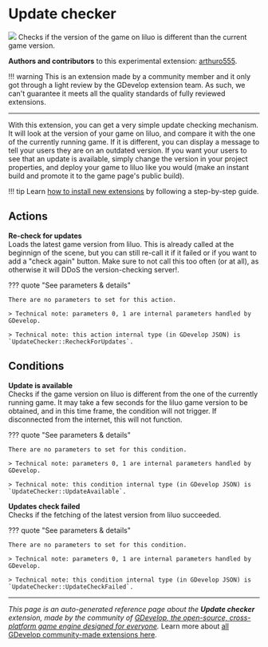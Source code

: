 # Update checker

<img src="https://resources.gdevelop-app.com/assets/Icons/update.svg" class="extension-icon"></img>
Checks if the version of the game on liluo is different than the current game version.

**Authors and contributors** to this experimental extension: [arthuro555](https://gd.games/arthuro555).

!!! warning
    This is an extension made by a community member and it only got through a
    light review by the GDevelop extension team. As such, we can't guarantee it
    meets all the quality standards of fully reviewed extensions.

---

With this extension, you can get a very simple update checking mechanism. It will look at the version of your game on liluo, and compare it with the one of the currently running game. If it is different, you can display a message to tell your users they are on an outdated version.
If you want your users to see that an update is available, simply change the version in your project properties, and deploy your game to liluo like you would (make an instant build and promote it to the game page's public build).

!!! tip
    Learn [how to install new extensions](/gdevelop5/extensions/search) by following a step-by-step guide.

## Actions

**Re-check for updates**  
Loads the latest game version from liluo. This is already called at the beginnign of the scene, but you can still re-call it if it failed or if you want to add a "check again" button. Make sure to not call this too often (or at all), as otherwise it will DDoS the version-checking server!.

??? quote "See parameters & details"

    There are no parameters to set for this action.

    > Technical note: parameters 0, 1 are internal parameters handled by GDevelop.

    > Technical note: this action internal type (in GDevelop JSON) is `UpdateChecker::RecheckForUpdates`.

## Conditions

**Update is available**  
Checks if the game version on liluo is different from the one of the currently running game. It may take a few seconds for the liluo game version to be obtained, and in this time frame, the condition will not trigger. If disconnected from the internet, this will not function.

??? quote "See parameters & details"

    There are no parameters to set for this condition.

    > Technical note: parameters 0, 1 are internal parameters handled by GDevelop.

    > Technical note: this condition internal type (in GDevelop JSON) is `UpdateChecker::UpdateAvailable`.

**Updates check failed**  
Checks if the fetching of the latest version from liluo succeeded.

??? quote "See parameters & details"

    There are no parameters to set for this condition.

    > Technical note: parameters 0, 1 are internal parameters handled by GDevelop.

    > Technical note: this condition internal type (in GDevelop JSON) is `UpdateChecker::UpdateCheckFailed`.




---

*This page is an auto-generated reference page about the **Update checker** extension, made by the community of [GDevelop, the open-source, cross-platform game engine designed for everyone](https://gdevelop.io/).* Learn more about [all GDevelop community-made extensions here](/gdevelop5/extensions).